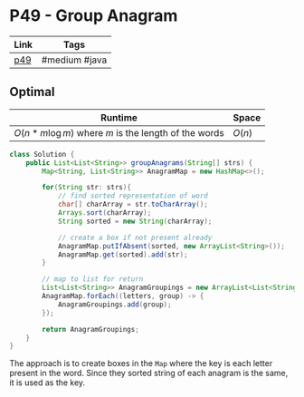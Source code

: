 # P49 - Group Anagram
| Link                                                 | Tags          |
| ---------------------------------------------------- | ------------- |
| [p49](https://leetcode.com/problems/group-anagrams/) | #medium #java | 


## Optimal

| Runtime                                              | Space  |
| ---------------------------------------------------- | ------ |
| $O(n*m \log m)$ where $m$ is the length of the words | $O(n)$ |


```java
class Solution {
    public List<List<String>> groupAnagrams(String[] strs) {
        Map<String, List<String>> AnagramMap = new HashMap<>();

        for(String str: strs){
            // find sorted representation of word
            char[] charArray = str.toCharArray();
            Arrays.sort(charArray);
            String sorted = new String(charArray); 

            // create a box if not present already
            AnagramMap.putIfAbsent(sorted, new ArrayList<String>());
            AnagramMap.get(sorted).add(str);
        }

        // map to list for return
        List<List<String>> AnagramGroupings = new ArrayList<List<String>>();
        AnagramMap.forEach((letters, group) -> {
            AnagramGroupings.add(group);
        });

        return AnagramGroupings;
    }
}
```

The approach is to create boxes in the `Map` where the key is each letter present in the word. Since they sorted string of each anagram is the same, it is used as the key. 